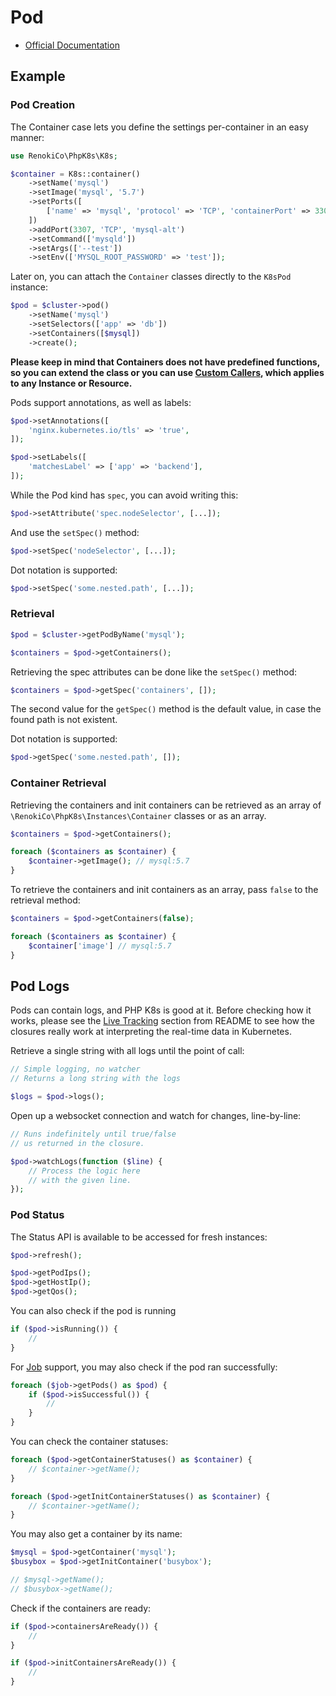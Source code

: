 # Pod

- [Official Documentation](https://kubernetes.io/docs/tasks/configure-pod-container/)

## Example

### Pod Creation

The Container case lets you define the settings per-container in an easy manner:

```php
use RenokiCo\PhpK8s\K8s;

$container = K8s::container()
    ->setName('mysql')
    ->setImage('mysql', '5.7')
    ->setPorts([
        ['name' => 'mysql', 'protocol' => 'TCP', 'containerPort' => 3306],
    ])
    ->addPort(3307, 'TCP', 'mysql-alt')
    ->setCommand(['mysqld'])
    ->setArgs(['--test'])
    ->setEnv(['MYSQL_ROOT_PASSWORD' => 'test']);
```

Later on, you can attach the `Container` classes directly to the `K8sPod` instance:

```php
$pod = $cluster->pod()
    ->setName('mysql')
    ->setSelectors(['app' => 'db'])
    ->setContainers([$mysql])
    ->create();
```

**Please keep in mind that Containers does not have predefined functions, so you can extend the class or you can use [Custom Callers](Resource.md#custom-callers), which applies to any Instance or Resource.**

Pods support annotations, as well as labels:

```php
$pod->setAnnotations([
    'nginx.kubernetes.io/tls' => 'true',
]);
```

```php
$pod->setLabels([
    'matchesLabel' => ['app' => 'backend'],
]);
```

While the Pod kind has `spec`, you can avoid writing this:

```php
$pod->setAttribute('spec.nodeSelector', [...]);
```

And use the `setSpec()` method:

```php
$pod->setSpec('nodeSelector', [...]);
```

Dot notation is supported:

```php
$pod->setSpec('some.nested.path', [...]);
```

### Retrieval

```php
$pod = $cluster->getPodByName('mysql');

$containers = $pod->getContainers();
```

Retrieving the spec attributes can be done like the `setSpec()` method:

```php
$containers = $pod->getSpec('containers', []);
```

The second value for the `getSpec()` method is the default value, in case the found path is not existent.

Dot notation is supported:

```php
$pod->getSpec('some.nested.path', []);
```

### Container Retrieval

Retrieving the containers and init containers can be retrieved as an array of `\RenokiCo\PhpK8s\Instances\Container` classes or as an array.

```php
$containers = $pod->getContainers();

foreach ($containers as $container) {
    $container->getImage(); // mysql:5.7
}
```

To retrieve the containers and init containers as an array, pass `false` to the retrieval method:

```php
$containers = $pod->getContainers(false);

foreach ($containers as $container) {
    $container['image'] // mysql:5.7
}
```

## Pod Logs

Pods can contain logs, and PHP K8s is good at it. Before checking how it works, please see the [Live Tracking](../../README.md#live-tracking) section from README to see how the closures really work at interpreting the real-time data in Kubernetes.

Retrieve a single string with all logs until the point of call:

```php
// Simple logging, no watcher
// Returns a long string with the logs

$logs = $pod->logs();
```

Open up a websocket connection and watch for changes, line-by-line:

```php
// Runs indefinitely until true/false
// us returned in the closure.

$pod->watchLogs(function ($line) {
    // Process the logic here
    // with the given line.
});
```

### Pod Status

The Status API is available to be accessed for fresh instances:

```php
$pod->refresh();

$pod->getPodIps();
$pod->getHostIp();
$pod->getQos();
```

You can also check if the pod is running

```php
if ($pod->isRunning()) {
    //
}
```

For [Job](Job.md) support, you may also check if the pod ran successfully:

```php
foreach ($job->getPods() as $pod) {
    if ($pod->isSuccessful()) {
        //
    }
}
```

You can check the container statuses:

```php
foreach ($pod->getContainerStatuses() as $container) {
    // $container->getName();
}

foreach ($pod->getInitContainerStatuses() as $container) {
    // $container->getName();
}
```

You may also get a container by its name:

```php
$mysql = $pod->getContainer('mysql');
$busybox = $pod->getInitContainer('busybox');

// $mysql->getName();
// $busybox->getName();
```

Check if the containers are ready:

```php
if ($pod->containersAreReady()) {
    //
}

if ($pod->initContainersAreReady()) {
    //
}
```

